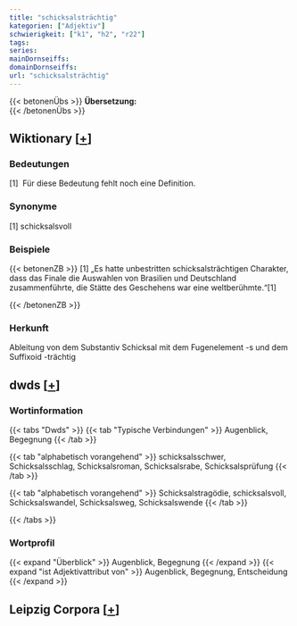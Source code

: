 ```yaml
---
title: "schicksalsträchtig"
kategorien: ["Adjektiv"]
schwierigkeit: ["k1", "h2", "r22"]
tags:
series:
mainDornseiffs:
domainDornseiffs:
url: "schicksalsträchtig"
---
```


{{< betonenÜbs >}}
**Übersetzung:**  
{{< /betonenÜbs >}}

## Wiktionary [[+](https://de.wiktionary.org/wiki/schicksalsträchtig)]

### Bedeutungen
[1]  Für diese Bedeutung fehlt noch eine Definition.  

### Synonyme
[1] schicksalsvoll  

### Beispiele
{{< betonenZB >}}
[1] „Es hatte unbestritten schicksalsträchtigen Charakter, dass das Finale die Auswahlen von Brasilien und Deutschland zusammenführte, die Stätte des Geschehens war eine weltberühmte.“[1]  

{{< /betonenZB >}}
### Herkunft
Ableitung von dem Substantiv Schicksal mit dem Fugenelement -s und dem Suffixoid -trächtig  



## dwds [[+](https://www.dwds.de/wb/schicksalsträchtig)]

### Wortinformation
{{< tabs "Dwds" >}}
{{< tab "Typische Verbindungen" >}}
Augenblick, Begegnung
{{< /tab >}}

{{< tab "alphabetisch vorangehend" >}}
schicksalsschwer, Schicksalsschlag, Schicksalsroman, Schicksalsrabe, Schicksalsprüfung
{{< /tab >}}

{{< tab "alphabetisch vorangehend" >}}
Schicksalstragödie, schicksalsvoll, Schicksalswandel, Schicksalsweg, Schicksalswende
{{< /tab >}}

{{< /tabs >}}

### Wortprofil
{{< expand "Überblick" >}} Augenblick, Begegnung {{< /expand >}}
{{< expand "ist Adjektivattribut von" >}} Augenblick, Begegnung, Entscheidung {{< /expand >}}

## Leipzig Corpora [[+](https://corpora.uni-leipzig.de/en/res?word=schicksalsträchtig&corpusId=deu_newscrawl-public_2018)]

